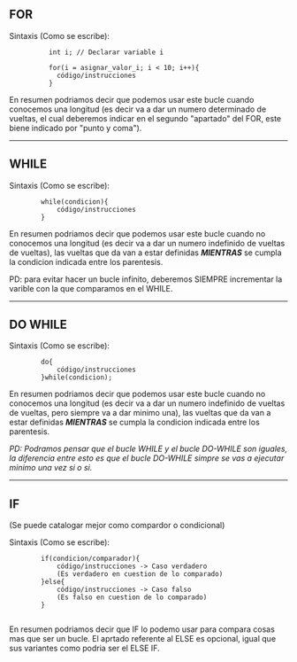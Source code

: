 ## FOR

Sintaxis (Como se escribe):
```
		  int i; // Declarar variable i
		  
		  for(i = asignar_valor_i; i < 10; i++){
		  	código/instrucciones
		  }
```

En resumen podriamos decir que podemos usar este bucle cuando conocemos una longitud (es decir va a dar un numero determinado de vueltas, el cual deberemos indicar en el segundo "apartado" del FOR, este biene indicado por "punto y coma").

---

## WHILE

Sintaxis (Como se escribe):
```
		while(condicion){
			código/instrucciones
		}
```

En resumen podriamos decir que podemos usar este bucle cuando no conocemos una longitud (es decir va a dar un numero indefinido de vueltas de vueltas), las vueltas que da van a estar definidas *__MIENTRAS__* se cumpla la condicion indicada entre los parentesis.

PD: para evitar hacer un bucle infinito, deberemos SIEMPRE incrementar la varible con la que comparamos en el WHILE.

---

## DO WHILE

Sintaxis (Como se escribe):
```
		do{
			código/instrucciones
		}while(condicion);
```

En resumen podriamos decir que podemos usar este bucle cuando no conocemos una longitud (es decir va a dar un numero indefinido de vueltas de vueltas, pero siempre va a dar minimo una), las vueltas que da van a estar definidas *__MIENTRAS__* se cumpla la condicion indicada entre los parentesis.

*PD: Podramos pensar que el bucle WHILE y el bucle DO-WHILE son iguales, la diferencia entre esto es que el bucle DO-WHILE simpre se vas a ejecutar minimo una vez si o si.*

---

## IF 

(Se puede catalogar mejor como compardor o condicional)

Sintaxis (Como se escribe):
```
		if(condicion/comparador){
			código/instrucciones -> Caso verdadero
			(Es verdadero en cuestion de lo comparado)
		}else{
			código/instrucciones -> Caso falso 
			(Es falso en cuestion de lo comparado)
		}
		
```

En resumen podriamos decir que IF lo podemo usar para compara cosas mas que ser un bucle. El aprtado referente al ELSE es opcional, igual que sus variantes como podria ser el ELSE IF.    
